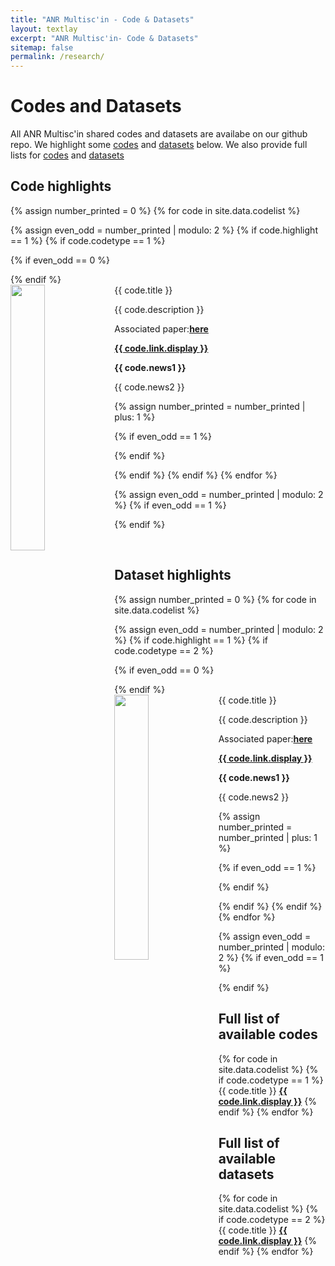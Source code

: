 ```yaml
---
title: "ANR Multisc'in - Code & Datasets"
layout: textlay
excerpt: "ANR Multisc'in- Code & Datasets"
sitemap: false
permalink: /research/
---
```


# Codes and Datasets

All ANR Multisc'in shared codes and datasets are availabe on our github repo. We highlight some [codes](#code-highlights) and [datasets](#dataset-highlights) below. We also provide full lists for [codes](#full-list-of-available-codes) and [datasets](#full-list-of-available-datasets)

## Code highlights
{% assign number_printed = 0 %}
{% for code in site.data.codelist %}

{% assign even_odd = number_printed | modulo: 2 %}
{% if code.highlight == 1 %}
{% if code.codetype == 1 %}

{% if even_odd == 0 %}
<div class="row">
{% endif %}

<div class="col-sm-6 clearfix">
 <div class="well">
  <pubtit>{{ code.title }}</pubtit>
  <img src="{{ site.url }}{{ site.baseurl }}/images/pubpic/{{ code.image }}" class="img-responsive" width="33%" style="float: left" />
  <p>{{ code.description }}</p>
  <!--<p><em>{{ code.authors }}</em></p>-->
  <p>Associated paper:<strong><a href="{{ code.paper.url }}">here</a></strong></p>
  <p><strong><a href="{{ code.link.url }}">{{ code.link.display }}</a></strong></p>
  <p class="text-danger"><strong> {{ code.news1 }}</strong></p>
  <p> {{ code.news2 }}</p>
 </div>
</div>

{% assign number_printed = number_printed | plus: 1 %}

{% if even_odd == 1 %}
</div>
{% endif %}

{% endif %}
{% endif %}
{% endfor %}

{% assign even_odd = number_printed | modulo: 2 %}
{% if even_odd == 1 %}
</div>
{% endif %}

<p> &nbsp; </p>


## Dataset highlights
{% assign number_printed = 0 %}
{% for code in site.data.codelist %}

{% assign even_odd = number_printed | modulo: 2 %}
{% if code.highlight == 1 %}
{% if code.codetype == 2 %}

{% if even_odd == 0 %}
<div class="row">
{% endif %}

<div class="col-sm-6 clearfix">
 <div class="well">
  <pubtit>{{ code.title }}</pubtit>
  <img src="{{ site.url }}{{ site.baseurl }}/images/pubpic/{{ code.image }}" class="img-responsive" width="33%" style="float: left" />
  <p>{{ code.description }}</p>
  <!--<p><em>{{ code.authors }}</em></p>-->
  <p>Associated paper:<strong><a href="{{ code.paper.url }}">here</a></strong></p>
  <p><strong><a href="{{ code.link.url }}">{{ code.link.display }}</a></strong></p>
  <p class="text-danger"><strong> {{ code.news1 }}</strong></p>
  <p> {{ code.news2 }}</p>
 </div>
</div>

{% assign number_printed = number_printed | plus: 1 %}

{% if even_odd == 1 %}
</div>
{% endif %}

{% endif %}
{% endif %}
{% endfor %}

{% assign even_odd = number_printed | modulo: 2 %}
{% if even_odd == 1 %}
</div>
{% endif %}


## Full list of available codes
{% for code in site.data.codelist %}
{% if code.codetype == 1 %}
{{ code.title }} <strong><a href="{{ code.link.url }}">{{ code.link.display }}</a></strong>
{% endif %}
{% endfor %}

## Full list of available datasets
{% for code in site.data.codelist %}
{% if code.codetype == 2 %}
{{ code.title }} <strong><a href="{{ code.link.url }}">{{ code.link.display }}</a></strong>
{% endif %}
{% endfor %}

